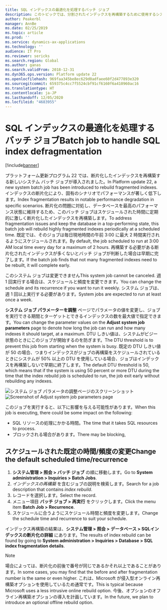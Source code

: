```yaml
---
title: SQL インデックスの最適化を処理するバッチ ジョブ
description: このトピックでは、分割されたインデックスを再構築するために使用するシステム バッチ ジョブを説明します。
author: Peakerbl
manager: AnnBe
ms.date: 02/25/2019
ms.topic: article
ms.prod: ''
ms.service: dynamics-ax-applications
ms.technology: ''
audience: IT Pro
ms.reviewer: sericks
ms.search.region: Global
ms.author: ganas
ms.search.validFrom: 2018-12-31
ms.dyn365.ops.version: Platform update 22
ms.openlocfilehash: 969faa345be8ec629d0adfaee60f2d477893e320
ms.sourcegitcommit: 659375c4cc7f5524cbf91cf6160f6a410960ac16
ms.translationtype: HT
ms.contentlocale: ja-JP
ms.lasthandoff: 12/05/2020
ms.locfileid: "4683955"
---
```

# <a name="batch-job-to-handle-sql-index-defragmentation"></a><span data-ttu-id="5c737-103">SQL インデックスの最適化を処理するバッチ ジョブ</span><span class="sxs-lookup"><span data-stu-id="5c737-103">Batch job to handle SQL index defragmentation</span></span>

[!include[banner](../includes/banner.md)]


<span data-ttu-id="5c737-104">プラットフォーム更新プログラム 22 では、断片化したインデックスを再構築する新しいシステム バッチ ジョブが導入されました。</span><span class="sxs-lookup"><span data-stu-id="5c737-104">In Platform update 22, a new system batch job has been introduced to rebuild fragmented indexes.</span></span> <span data-ttu-id="5c737-105">インデックスの断片化により、固有のシナリオでパフォーマンスが著しく低下します。</span><span class="sxs-lookup"><span data-stu-id="5c737-105">Index fragmentation results in notable performance degradation in specific scenarios.</span></span> <span data-ttu-id="5c737-106">断片化の問題に対処し、データベースを最高のパフォーマンス状態に維持するため、このバッチ ジョブはスケジュールされた時間に定期的に激しく断片化したインデックスを再構築します。</span><span class="sxs-lookup"><span data-stu-id="5c737-106">To address fragmentation issues and keep the database in a top-performing state, this batch job will rebuild highly fragmented indexes periodically at a scheduled time.</span></span> <span data-ttu-id="5c737-107">既定では、そのジョブは毎日現地時間の午前 3:00 に最大 2 時間実行されるようにスケジュールされます。</span><span class="sxs-lookup"><span data-stu-id="5c737-107">By default, the job scheduled to run at 3:00 AM local time every day for a maximum of 2 hours.</span></span> <span data-ttu-id="5c737-108">再構築する必要がある断片化されたインデックスが多くないとバッチ ジョブが判断した場合は早期に完了します。</span><span class="sxs-lookup"><span data-stu-id="5c737-108">If the batch job finds that not many fragmented indexes need to be rebuilt, it will complete early.</span></span>  

<span data-ttu-id="5c737-109">このシステム ジョブは変更できません</span><span class="sxs-lookup"><span data-stu-id="5c737-109">This system job cannot be canceled.</span></span> <span data-ttu-id="5c737-110">週 1 回実行する場合は、スケジュールと頻度を変更できます。</span><span class="sxs-lookup"><span data-stu-id="5c737-110">You can change the schedule and its recurrence if you want to run it weekly.</span></span> <span data-ttu-id="5c737-111">システム ジョブは、週 1 回以上実行する必要があります。</span><span class="sxs-lookup"><span data-stu-id="5c737-111">System jobs are expected to run at least once a week.</span></span> 

<span data-ttu-id="5c737-112">**システム ジョブ パラメーターを調整** ページでパラメータの値を変更し、ジョブを実行できる期間とターゲットとできるインデックスの数を最大値で指定できます。</span><span class="sxs-lookup"><span data-stu-id="5c737-112">You can change the parameter values on the **Adjust system job parameters** page to denote how long the job can run and how many indexes it should target, at a maximum.</span></span> <span data-ttu-id="5c737-113">DTU しきい値は、システムがビジー状態のときにこのジョブが開始するのを防ぎます。</span><span class="sxs-lookup"><span data-stu-id="5c737-113">The DTU threshold is to prevent this job from starting when the system is busy.</span></span> <span data-ttu-id="5c737-114">既定の DTU しきい値が 50 の場合、つまりインデックスがジョブの再構築をスケジュールされているときにシステムが 50% 以上の DTU を使用している場合、ジョブはインデックスを再構築しないで早期に終了します。</span><span class="sxs-lookup"><span data-stu-id="5c737-114">The default DTU threshold is 50,  which means that if the system is using 50 percent or more DTU during the time that the index rebuild job is scheduled to run, the job exit early without rebuilding any indexes.</span></span>
 
<span data-ttu-id="5c737-115">![システム ジョブ パラメータの調整ページのスクリーンショット](media/SystemJobParameters.PNG "システム ジョブ パラメータの調整ページのスクリーンショット")</span><span class="sxs-lookup"><span data-stu-id="5c737-115">![Screenshot of Adjust system job parameters page](media/SystemJobParameters.PNG "Screenshot of Adjust system job parameters page")</span></span>
 
<span data-ttu-id="5c737-116">このジョブを実行すると、以下に影響を与える可能性があります。</span><span class="sxs-lookup"><span data-stu-id="5c737-116">When this job is executing, there could be some impact on the following:</span></span>
-   <span data-ttu-id="5c737-117">SQL リソースの処理にかかる時間。</span><span class="sxs-lookup"><span data-stu-id="5c737-117">The time that it takes SQL resources to process.</span></span>
- <span data-ttu-id="5c737-118">ブロックされる場合があります。</span><span class="sxs-lookup"><span data-stu-id="5c737-118">There may be blocking,</span></span>

## <a name="change-the-default-scheduled-timerecurrence"></a><span data-ttu-id="5c737-119">スケジュールされた既定の時間/頻度の変更</span><span class="sxs-lookup"><span data-stu-id="5c737-119">Change the default scheduled time/recurrence</span></span>
1. <span data-ttu-id="5c737-120">**システム管理 > 照会 > バッチ ジョブ** の順に移動します。</span><span class="sxs-lookup"><span data-stu-id="5c737-120">Go to **System administration > Inquiries > Batch Jobs**.</span></span>
2. <span data-ttu-id="5c737-121">*インデックスの再構築* を含むジョブの説明を検索します。</span><span class="sxs-lookup"><span data-stu-id="5c737-121">Search for a job description that contains *index rebuild*.</span></span>   
3. <span data-ttu-id="5c737-122">レコードを選択します。</span><span class="sxs-lookup"><span data-stu-id="5c737-122">Select the record.</span></span>  
4. <span data-ttu-id="5c737-123">メニュー項目 **バッチ ジョブ > 再実行** をクリックします。</span><span class="sxs-lookup"><span data-stu-id="5c737-123">Click the menu item **Batch Job > Recurrence**.</span></span>  
5. <span data-ttu-id="5c737-124">スケジュールに合うようにスケジュール時間と頻度を変更します。</span><span class="sxs-lookup"><span data-stu-id="5c737-124">Change the schedule time and recurrence to suit your schedule.</span></span>

<span data-ttu-id="5c737-125">インデックス再構築の結果は、**システム管理 > 照会 > データベース > SQLインデックスの断片化の詳細** にあります。</span><span class="sxs-lookup"><span data-stu-id="5c737-125">The results of index rebuild can be found by going to **System administration > Inquiries > Database > SQL index fragmentation details**.</span></span> 

> [!Note]
> <span data-ttu-id="5c737-126">場合によっては、断片化の前後で番号が同じであるかそれ以上であることがあります。</span><span class="sxs-lookup"><span data-stu-id="5c737-126">In some cases, you may find that the before and after fragmentation number is the same or even higher.</span></span> <span data-ttu-id="5c737-127">これは、Microsoft が侵入型オンライン再構築オプションを使用しているため通常です。</span><span class="sxs-lookup"><span data-stu-id="5c737-127">This is typical because Microsoft uses a less intrusive online rebuild option.</span></span> <span data-ttu-id="5c737-128">今後、オプションのオフライン再構築オプションの導入を計画しています。</span><span class="sxs-lookup"><span data-stu-id="5c737-128">In the future, we plan to introduce an optional offline rebuild option.</span></span>
